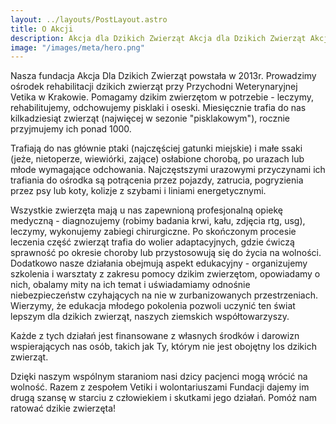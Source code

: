 ```yaml
---
layout: ../layouts/PostLayout.astro
title: O Akcji
description: Akcja dla Dzikich Zwierząt Akcja dla Dzikich Zwierząt Akcja dla Dzikich Zwierząt 
image: "/images/meta/hero.png"
---
```


Nasza fundacja Akcja Dla Dzikich Zwierząt powstała w 2013r. Prowadzimy ośrodek rehabilitacji dzikich zwierząt przy Przychodni Weterynaryjnej Vetika w Krakowie. Pomagamy dzikim zwierzętom w potrzebie - leczymy, rehabilitujemy, odchowujemy pisklaki i oseski. Miesięcznie trafia do nas kilkadziesiąt zwierząt (najwięcej w sezonie "pisklakowym"), rocznie przyjmujemy ich ponad 1000.

Trafiają do nas głównie ptaki (najczęściej gatunki miejskie) i małe ssaki (jeże, nietoperze, wiewiórki, zające) osłabione chorobą, po urazach lub młode wymagające odchowania. Najczęstszymi urazowymi przyczynami ich trafiania do ośrodka są potrącenia przez pojazdy, zatrucia, pogryzienia przez psy lub koty, kolizje z szybami i liniami energetycznymi. 


Wszystkie zwierzęta mają u nas zapewnioną profesjonalną opiekę medyczną - diagnozujemy (robimy badania krwi, kału, zdjęcia rtg, usg), leczymy, wykonujemy zabiegi chirurgiczne. Po skończonym procesie leczenia część zwierząt trafia do wolier adaptacyjnych, gdzie ćwiczą sprawność po okresie choroby lub przystosowują się do życia na wolności. 
Dodatkowo nasze działania obejmują aspekt edukacyjny - organizujemy szkolenia i warsztaty z zakresu pomocy dzikim zwierzętom, opowiadamy o nich, obalamy mity na ich temat i uświadamiamy odnośnie niebezpieczeństw czyhających na nie w zurbanizowanych przestrzeniach. Wierzymy, że edukacja młodego pokolenia pozwoli uczynić ten świat lepszym dla dzikich zwierząt, naszych ziemskich współtowarzyszy.

Każde z tych działań jest finansowane z własnych środków i darowizn wspierających nas osób, takich jak Ty, którym nie jest obojętny los dzikich zwierząt.

Dzięki naszym wspólnym staraniom nasi dzicy pacjenci mogą wrócić na wolność. Razem z zespołem Vetiki i wolontariuszami Fundacji dajemy im drugą szansę w starciu z człowiekiem i skutkami jego działań. 
Pomóż nam ratować dzikie zwierzęta!
